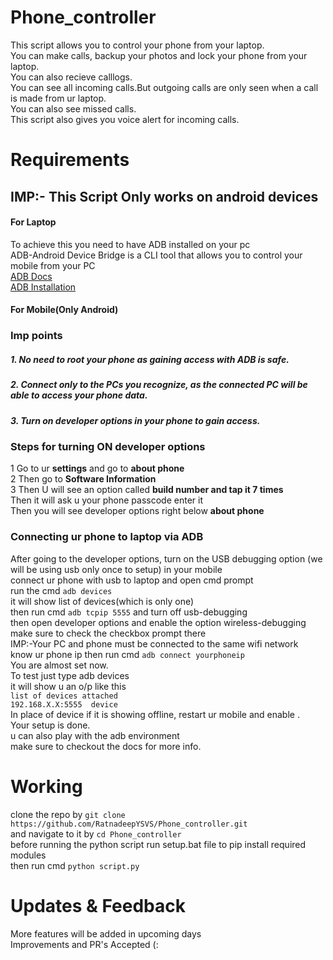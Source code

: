 # Phone_controller
  This script allows you to control your phone from your laptop.  
  You can make calls, backup your photos and lock your phone from your laptop.      
  You can also recieve calllogs.  
  You can see all incoming calls.But outgoing calls are only seen when a call is made from ur laptop.  
  You can also see missed calls.      
  This script also gives you voice alert for incoming calls.  
# Requirements
  ## IMP:- This Script Only works on android devices   
  #### For Laptop    
  To achieve this you need to have ADB installed on your pc  
  ADB-Android Device Bridge is a CLI tool that allows you to control your mobile from your PC  
  [ADB Docs](https://developer.android.com/studio/command-line/adb)   
  [ADB Installation](https://www.youtube.com/watch?v=26GI3z6tI3E&t=80s&ab_channel=Ssj6)
  #### For Mobile(Only Android)
  ### Imp points
  ##### 1. No need to root your phone as gaining access with ADB is safe.
  ##### 2. Connect only to the PCs you recognize, as the connected PC will be able to access your phone data.
  ##### 3. Turn on developer options in your phone to gain access. 
  ### Steps for turning ON developer options 
  1 Go to ur **settings** and go to **about phone**    
  2 Then go to **Software Information**    
  3 Then U will see an option called **build number and tap it 7 times**  
  Then it will ask u your phone passcode enter it    
  Then you will see developer options right below **about phone**  
  ### Connecting ur phone to laptop via ADB
  After going to the developer options, turn on the USB debugging option (we will be using usb only once to setup) in your mobile    
  connect ur phone with usb to laptop and open cmd prompt    
  run the cmd `adb devices`    
  it will show list of devices(which is only one)    
  then run cmd `adb tcpip 5555` and turn off usb-debugging      
  then open developer options and enable the option wireless-debugging make sure to check the checkbox prompt there  
  IMP:-Your PC and phone must be connected to the same wifi network  
  know ur phone ip then run cmd `adb connect yourphoneip`  
  You are almost set now.  
  To test just type adb devices     
  it will show u an o/p like this    
  `list of devices attached`    
  `192.168.X.X:5555  device`    
   In place of device if it is showing offline, restart ur mobile and enable .     
   Your setup is done.   
   u can also play with the adb environment  
   make sure to checkout the docs for more info.
 # Working 
   clone the repo by `git clone https://github.com/RatnadeepYSVS/Phone_controller.git`  
   and navigate to it by `cd Phone_controller`  
   before running the python script run setup.bat file to pip install required modules      
   then run cmd `python script.py`  
# Updates & Feedback
   More features will be added in upcoming days  
   Improvements and PR's Accepted (: 
   
  

  
  
  
  
